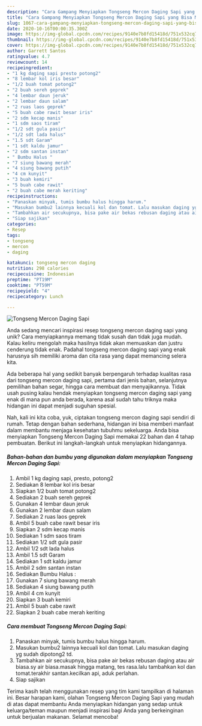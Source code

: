 ```yaml
---
description: "Cara Gampang Menyiapkan Tongseng Mercon Daging Sapi yang Bisa Manjain Lidah"
title: "Cara Gampang Menyiapkan Tongseng Mercon Daging Sapi yang Bisa Manjain Lidah"
slug: 1067-cara-gampang-menyiapkan-tongseng-mercon-daging-sapi-yang-bisa-manjain-lidah
date: 2020-10-16T00:00:35.300Z
image: https://img-global.cpcdn.com/recipes/9140e7b8fd15418d/751x532cq70/tongseng-mercon-daging-sapi-foto-resep-utama.jpg
thumbnail: https://img-global.cpcdn.com/recipes/9140e7b8fd15418d/751x532cq70/tongseng-mercon-daging-sapi-foto-resep-utama.jpg
cover: https://img-global.cpcdn.com/recipes/9140e7b8fd15418d/751x532cq70/tongseng-mercon-daging-sapi-foto-resep-utama.jpg
author: Garrett Santos
ratingvalue: 4.7
reviewcount: 14
recipeingredient:
- "1 kg daging sapi presto potong2"
- "8 lembar kol iris besar"
- "1/2 buah tomat potong2"
- "2 buah sereh geprek"
- "4 lembar daun jeruk"
- "2 lembar daun salam"
- "2 ruas laos geprek"
- "5 buah cabe rawit besar iris"
- "2 sdm kecap manis"
- "1 sdm saos tiram"
- "1/2 sdt gula pasir"
- "1/2 sdt lada halus"
- "1.5 sdt Garam"
- "1 sdt kaldu jamur"
- "2 sdm santan instan"
- " Bumbu Halus "
- "7 siung bawang merah"
- "4 siung bawang putih"
- "4 cm kunyit"
- "3 buah kemiri"
- "5 buah cabe rawit"
- "2 buah cabe merah keriting"
recipeinstructions:
- "Panaskan minyak, tumis bumbu halus hingga harum."
- "Masukan bumbu2 lainnya kecuali kol dan tomat. Lalu masukan daging yg sudah dipotong2 td."
- "Tambahkan air secukupnya, bisa pake air bekas rebusan daging atau air biasa.sy air biasa.masak hingga matang, tes rasa.lalu tambahkan kol dan tomat.terakhir santan.kecilkan api, aduk perlahan."
- "Siap sajikan"
categories:
- Resep
tags:
- tongseng
- mercon
- daging

katakunci: tongseng mercon daging 
nutrition: 298 calories
recipecuisine: Indonesian
preptime: "PT19M"
cooktime: "PT59M"
recipeyield: "4"
recipecategory: Lunch

---
```



![Tongseng Mercon Daging Sapi](https://img-global.cpcdn.com/recipes/9140e7b8fd15418d/751x532cq70/tongseng-mercon-daging-sapi-foto-resep-utama.jpg)

Anda sedang mencari inspirasi resep tongseng mercon daging sapi yang unik? Cara menyiapkannya memang tidak susah dan tidak juga mudah. Kalau keliru mengolah maka hasilnya tidak akan memuaskan dan justru cenderung tidak enak. Padahal tongseng mercon daging sapi yang enak harusnya sih memiliki aroma dan cita rasa yang dapat memancing selera kita.

Ada beberapa hal yang sedikit banyak berpengaruh terhadap kualitas rasa dari tongseng mercon daging sapi, pertama dari jenis bahan, selanjutnya pemilihan bahan segar, hingga cara membuat dan menyajikannya. Tidak usah pusing kalau hendak menyiapkan tongseng mercon daging sapi yang enak di mana pun anda berada, karena asal sudah tahu triknya maka hidangan ini dapat menjadi suguhan spesial.




Nah, kali ini kita coba, yuk, ciptakan tongseng mercon daging sapi sendiri di rumah. Tetap dengan bahan sederhana, hidangan ini bisa memberi manfaat dalam membantu menjaga kesehatan tubuhmu sekeluarga. Anda bisa menyiapkan Tongseng Mercon Daging Sapi memakai 22 bahan dan 4 tahap pembuatan. Berikut ini langkah-langkah untuk menyiapkan hidangannya.

<!--inarticleads1-->

##### Bahan-bahan dan bumbu yang digunakan dalam menyiapkan Tongseng Mercon Daging Sapi:

1. Ambil 1 kg daging sapi, presto, potong2
1. Sediakan 8 lembar kol iris besar
1. Siapkan 1/2 buah tomat potong2
1. Sediakan 2 buah sereh geprek
1. Gunakan 4 lembar daun jeruk
1. Gunakan 2 lembar daun salam
1. Sediakan 2 ruas laos geprek
1. Ambil 5 buah cabe rawit besar iris
1. Siapkan 2 sdm kecap manis
1. Sediakan 1 sdm saos tiram
1. Sediakan 1/2 sdt gula pasir
1. Ambil 1/2 sdt lada halus
1. Ambil 1.5 sdt Garam
1. Sediakan 1 sdt kaldu jamur
1. Ambil 2 sdm santan instan
1. Sediakan  Bumbu Halus :
1. Gunakan 7 siung bawang merah
1. Sediakan 4 siung bawang putih
1. Ambil 4 cm kunyit
1. Siapkan 3 buah kemiri
1. Ambil 5 buah cabe rawit
1. Siapkan 2 buah cabe merah keriting




<!--inarticleads2-->

##### Cara membuat Tongseng Mercon Daging Sapi:

1. Panaskan minyak, tumis bumbu halus hingga harum.
1. Masukan bumbu2 lainnya kecuali kol dan tomat. Lalu masukan daging yg sudah dipotong2 td.
1. Tambahkan air secukupnya, bisa pake air bekas rebusan daging atau air biasa.sy air biasa.masak hingga matang, tes rasa.lalu tambahkan kol dan tomat.terakhir santan.kecilkan api, aduk perlahan.
1. Siap sajikan




Terima kasih telah menggunakan resep yang tim kami tampilkan di halaman ini. Besar harapan kami, olahan Tongseng Mercon Daging Sapi yang mudah di atas dapat membantu Anda menyiapkan hidangan yang sedap untuk keluarga/teman maupun menjadi inspirasi bagi Anda yang berkeinginan untuk berjualan makanan. Selamat mencoba!
